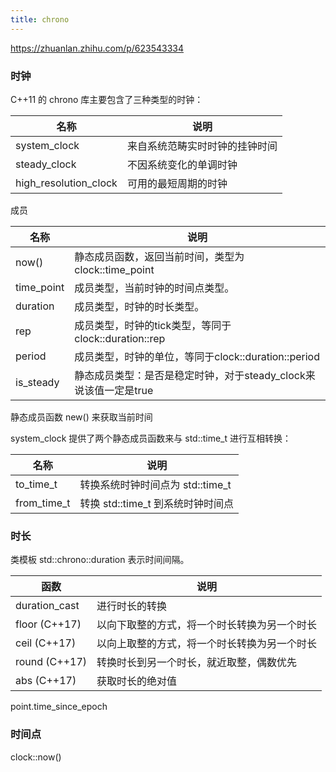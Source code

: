 ```yaml
---
title: chrono
---
```

 

https://zhuanlan.zhihu.com/p/623543334

### 时钟

C++11 的 chrono 库主要包含了三种类型的时钟：

| 名称                  | 说明                           |
| --------------------- | ------------------------------ |
| system_clock          | 来自系统范畴实时时钟的挂钟时间 |
| steady_clock          | 不因系统变化的单调时钟         |
| high_resolution_clock | 可用的最短周期的时钟           |

成员

| 名称       | 说明                                                         |
| ---------- | ------------------------------------------------------------ |
| now()      | 静态成员函数，返回当前时间，类型为clock::time_point          |
| time_point | 成员类型，当前时钟的时间点类型。                             |
| duration   | 成员类型，时钟的时长类型。                                   |
| rep        | 成员类型，时钟的tick类型，等同于clock::duration::rep         |
| period     | 成员类型，时钟的单位，等同于clock::duration::period          |
| is_steady  | 静态成员类型：是否是稳定时钟，对于steady_clock来说该值一定是true |

静态成员函数 new() 来获取当前时间

system_clock 提供了两个静态成员函数来与 std::time_t 进行互相转换：

| 名称        | 说明                              |
| ----------- | --------------------------------- |
| to_time_t   | 转换系统时钟时间点为 std::time_t  |
| from_time_t | 转换 std::time_t 到系统时钟时间点 |

### 时长

类模板 std::chrono::duration 表示时间间隔。

| 函数          | 说明                                         |
| ------------- | -------------------------------------------- |
| duration_cast | 进行时长的转换                               |
| floor (C++17) | 以向下取整的方式，将一个时长转换为另一个时长 |
| ceil (C++17)  | 以向上取整的方式，将一个时长转换为另一个时长 |
| round (C++17) | 转换时长到另一个时长，就近取整，偶数优先     |
| abs (C++17)   | 获取时长的绝对值                             |

 point.time_since_epoch

### 时间点

clock::now()

